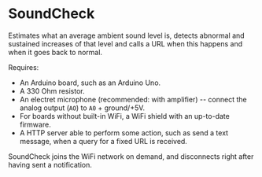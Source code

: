 # SoundCheck

Estimates what an average ambient sound level is, detects abnormal and sustained increases of that level and calls a URL when this happens and when it goes back to normal.

Requires:
- An Arduino board, such as an Arduino Uno.
- A 330 Ohm resistor.
- An electret microphone (recommended: with amplifier) -- connect the analog output (`AO`) to `A0` + ground/+5V.
- For boards without built-in WiFi, a WiFi shield with an up-to-date firmware.
- A HTTP server able to perform some action, such as send a text message, when a query for a fixed URL is received.

SoundCheck joins the WiFi network on demand, and disconnects right after having sent a notification.